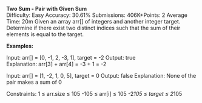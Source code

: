 **Two Sum - Pair with Given Sum**  
Difficulty: Easy  Accuracy: 30.61%  Submissions: 406K+Points: 2  Average Time: 20m 
Given an array arr[] of integers and another integer target. Determine if there exist two distinct indices such that the sum of their elements is equal to the target.

**Examples:**

Input: arr[] = [0, -1, 2, -3, 1], target = -2 
Output: true  
Explanation: arr[3] + arr[4] = -3 + 1 = -2  

Input: arr[] = [1, -2, 1, 0, 5], target = 0
Output: false 
Explanation: None of the pair makes a sum of 0 

Constraints:
1 ≤ arr.size ≤ 105
-105 ≤ arr[i] ≤ 105
-2*105 ≤ target ≤ 2*105

